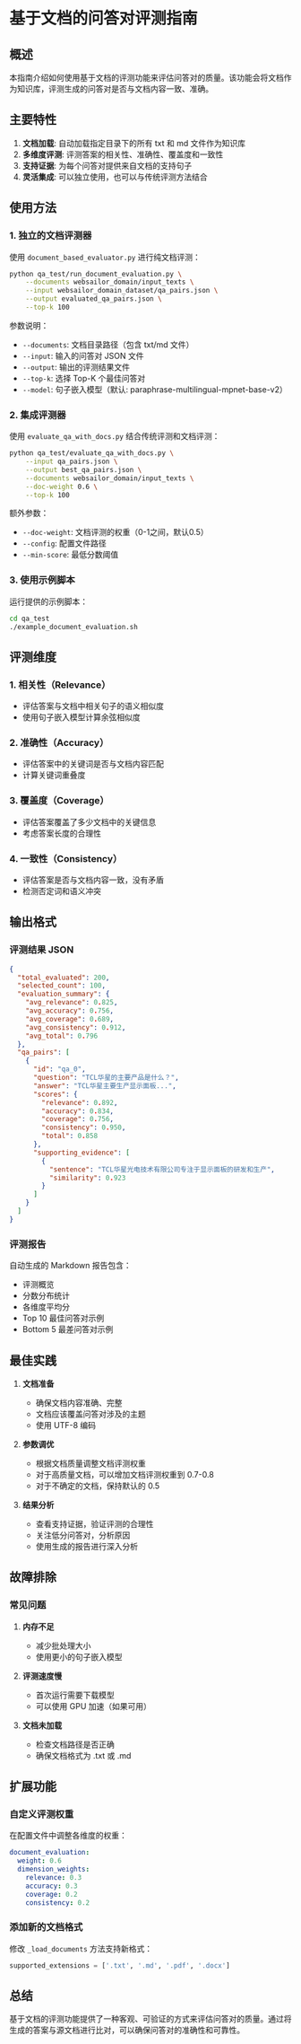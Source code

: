 # 基于文档的问答对评测指南

## 概述

本指南介绍如何使用基于文档的评测功能来评估问答对的质量。该功能会将文档作为知识库，评测生成的问答对是否与文档内容一致、准确。

## 主要特性

1. **文档加载**: 自动加载指定目录下的所有 txt 和 md 文件作为知识库
2. **多维度评测**: 评测答案的相关性、准确性、覆盖度和一致性
3. **支持证据**: 为每个问答对提供来自文档的支持句子
4. **灵活集成**: 可以独立使用，也可以与传统评测方法结合

## 使用方法

### 1. 独立的文档评测器

使用 `document_based_evaluator.py` 进行纯文档评测：

```bash
python qa_test/run_document_evaluation.py \
    --documents websailor_domain/input_texts \
    --input websailor_domain_dataset/qa_pairs.json \
    --output evaluated_qa_pairs.json \
    --top-k 100
```

参数说明：
- `--documents`: 文档目录路径（包含 txt/md 文件）
- `--input`: 输入的问答对 JSON 文件
- `--output`: 输出的评测结果文件
- `--top-k`: 选择 Top-K 个最佳问答对
- `--model`: 句子嵌入模型（默认: paraphrase-multilingual-mpnet-base-v2）

### 2. 集成评测器

使用 `evaluate_qa_with_docs.py` 结合传统评测和文档评测：

```bash
python qa_test/evaluate_qa_with_docs.py \
    --input qa_pairs.json \
    --output best_qa_pairs.json \
    --documents websailor_domain/input_texts \
    --doc-weight 0.6 \
    --top-k 100
```

额外参数：
- `--doc-weight`: 文档评测的权重（0-1之间，默认0.5）
- `--config`: 配置文件路径
- `--min-score`: 最低分数阈值

### 3. 使用示例脚本

运行提供的示例脚本：

```bash
cd qa_test
./example_document_evaluation.sh
```

## 评测维度

### 1. 相关性（Relevance）
- 评估答案与文档中相关句子的语义相似度
- 使用句子嵌入模型计算余弦相似度

### 2. 准确性（Accuracy）
- 评估答案中的关键词是否与文档内容匹配
- 计算关键词重叠度

### 3. 覆盖度（Coverage）
- 评估答案覆盖了多少文档中的关键信息
- 考虑答案长度的合理性

### 4. 一致性（Consistency）
- 评估答案是否与文档内容一致，没有矛盾
- 检测否定词和语义冲突

## 输出格式

### 评测结果 JSON

```json
{
  "total_evaluated": 200,
  "selected_count": 100,
  "evaluation_summary": {
    "avg_relevance": 0.825,
    "avg_accuracy": 0.756,
    "avg_coverage": 0.689,
    "avg_consistency": 0.912,
    "avg_total": 0.796
  },
  "qa_pairs": [
    {
      "id": "qa_0",
      "question": "TCL华星的主要产品是什么？",
      "answer": "TCL华星主要生产显示面板...",
      "scores": {
        "relevance": 0.892,
        "accuracy": 0.834,
        "coverage": 0.756,
        "consistency": 0.950,
        "total": 0.858
      },
      "supporting_evidence": [
        {
          "sentence": "TCL华星光电技术有限公司专注于显示面板的研发和生产",
          "similarity": 0.923
        }
      ]
    }
  ]
}
```

### 评测报告

自动生成的 Markdown 报告包含：
- 评测概览
- 分数分布统计
- 各维度平均分
- Top 10 最佳问答对示例
- Bottom 5 最差问答对示例

## 最佳实践

1. **文档准备**
   - 确保文档内容准确、完整
   - 文档应该覆盖问答对涉及的主题
   - 使用 UTF-8 编码

2. **参数调优**
   - 根据文档质量调整文档评测权重
   - 对于高质量文档，可以增加文档评测权重到 0.7-0.8
   - 对于不确定的文档，保持默认的 0.5

3. **结果分析**
   - 查看支持证据，验证评测的合理性
   - 关注低分问答对，分析原因
   - 使用生成的报告进行深入分析

## 故障排除

### 常见问题

1. **内存不足**
   - 减少批处理大小
   - 使用更小的句子嵌入模型

2. **评测速度慢**
   - 首次运行需要下载模型
   - 可以使用 GPU 加速（如果可用）

3. **文档未加载**
   - 检查文档路径是否正确
   - 确保文档格式为 .txt 或 .md

## 扩展功能

### 自定义评测权重

在配置文件中调整各维度的权重：

```yaml
document_evaluation:
  weight: 0.6
  dimension_weights:
    relevance: 0.3
    accuracy: 0.3
    coverage: 0.2
    consistency: 0.2
```

### 添加新的文档格式

修改 `_load_documents` 方法支持新格式：

```python
supported_extensions = ['.txt', '.md', '.pdf', '.docx']
```

## 总结

基于文档的评测功能提供了一种客观、可验证的方式来评估问答对的质量。通过将生成的答案与源文档进行比对，可以确保问答对的准确性和可靠性。
